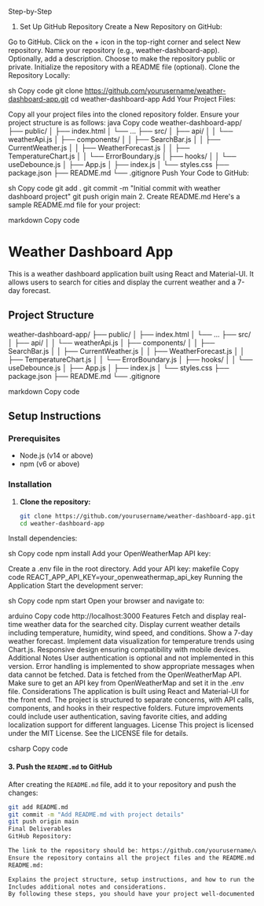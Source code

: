Step-by-Step 
1. Set Up GitHub Repository
Create a New Repository on GitHub:

Go to GitHub.
Click on the + icon in the top-right corner and select New repository.
Name your repository (e.g., weather-dashboard-app).
Optionally, add a description.
Choose to make the repository public or private.
Initialize the repository with a README file (optional).
Clone the Repository Locally:

sh
Copy code
git clone https://github.com/yourusername/weather-dashboard-app.git
cd weather-dashboard-app
Add Your Project Files:

Copy all your project files into the cloned repository folder.
Ensure your project structure is as follows:
java
Copy code
weather-dashboard-app/
├── public/
│   ├── index.html
│   └── ...
├── src/
│   ├── api/
│   │   └── weatherApi.js
│   ├── components/
│   │   ├── SearchBar.js
│   │   ├── CurrentWeather.js
│   │   ├── WeatherForecast.js
│   │   ├── TemperatureChart.js
│   │   └── ErrorBoundary.js
│   ├── hooks/
│   │   └── useDebounce.js
│   ├── App.js
│   ├── index.js
│   └── styles.css
├── package.json
├── README.md
└── .gitignore
Push Your Code to GitHub:

sh
Copy code
git add .
git commit -m "Initial commit with weather dashboard project"
git push origin main
2. Create README.md
Here's a sample README.md file for your project:

markdown
Copy code
# Weather Dashboard App

This is a weather dashboard application built using React and Material-UI. It allows users to search for cities and display the current weather and a 7-day forecast.

## Project Structure

weather-dashboard-app/
├── public/
│ ├── index.html
│ └── ...
├── src/
│ ├── api/
│ │ └── weatherApi.js
│ ├── components/
│ │ ├── SearchBar.js
│ │ ├── CurrentWeather.js
│ │ ├── WeatherForecast.js
│ │ ├── TemperatureChart.js
│ │ └── ErrorBoundary.js
│ ├── hooks/
│ │ └── useDebounce.js
│ ├── App.js
│ ├── index.js
│ └── styles.css
├── package.json
├── README.md
└── .gitignore

markdown
Copy code

## Setup Instructions

### Prerequisites

- Node.js (v14 or above)
- npm (v6 or above)

### Installation

1. **Clone the repository:**
   ```sh
   git clone https://github.com/yourusername/weather-dashboard-app.git
   cd weather-dashboard-app
Install dependencies:

sh
Copy code
npm install
Add your OpenWeatherMap API key:

Create a .env file in the root directory.
Add your API key:
makefile
Copy code
REACT_APP_API_KEY=your_openweathermap_api_key
Running the Application
Start the development server:

sh
Copy code
npm start
Open your browser and navigate to:

arduino
Copy code
http://localhost:3000
Features
Fetch and display real-time weather data for the searched city.
Display current weather details including temperature, humidity, wind speed, and conditions.
Show a 7-day weather forecast.
Implement data visualization for temperature trends using Chart.js.
Responsive design ensuring compatibility with mobile devices.
Additional Notes
User authentication is optional and not implemented in this version.
Error handling is implemented to show appropriate messages when data cannot be fetched.
Data is fetched from the OpenWeatherMap API. Make sure to get an API key from OpenWeatherMap and set it in the .env file.
Considerations
The application is built using React and Material-UI for the front end.
The project is structured to separate concerns, with API calls, components, and hooks in their respective folders.
Future improvements could include user authentication, saving favorite cities, and adding localization support for different languages.
License
This project is licensed under the MIT License. See the LICENSE file for details.

csharp
Copy code

#### 3. Push the `README.md` to GitHub

After creating the `README.md` file, add it to your repository and push the changes:

```sh
git add README.md
git commit -m "Add README.md with project details"
git push origin main
Final Deliverables
GitHub Repository:

The link to the repository should be: https://github.com/yourusername/weather-dashboard-app
Ensure the repository contains all the project files and the README.md.
README.md:

Explains the project structure, setup instructions, and how to run the application.
Includes additional notes and considerations.
By following these steps, you should have your project well-documented and hosted on GitHub, ready for submission.
